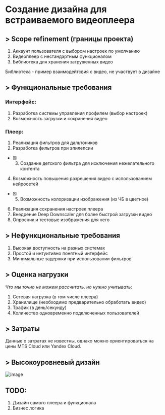 # Создание дизайна для встраиваемого видеоплеера

## > Scope refinement (границы проекта)

1. Аккаунт пользователя с выбором настроек по умолчанию
2. Видеоплеер с нестандартным функционалом
3. Библиотека для хранения загруженных видео

Библиотека - пример взаимодейтсвия с видео, не участвует в дизайне

## > Функциональные требования
### Интерфейс:
1. Разработка системы управления профилем (выбор настроек)
2. Возможность загрузки и сохранения видео

### Плеер:
1. Реализация фильтров для дальтоников
2. Разработка фильтров при эпилепсии
- [x] 3. Создание детского фильтра для исключения нежелательного контента
4. Возможность повышения разрешения видео с использованием нейросетей
- [x] 5. Возможность колоризации изображения (из ЧБ в цветное)
6. Реализация сохранения настроек плеера
7. Внедрение Deep Downscaler для более быстрой загрузки видео
8. Опросник и тестовые изображения для него

## > Нефункциональные требования
1. Высокая доступность на разных системах
2. Простой и интуитивно понятный интерфейс
3. Минимальные задержки при использовании фильтров

## > Оценка нагрузки
*Что мы точно не можем рассчитать, но нужно учитывать*:
1. Сетевая нагрузка (в том числе плеера)
2. Хранилище (необходимо предварительно обработать видео)
3. Трафик (в день/секунду)
4. Количество одновременно подключенных пользователей

## > Затраты
Данные о затратах не известны, однако можно ориентироваться на цены MTS Cloud или Yandex Cloud.

## > Высокоуровневый дизайн
![image](https://user-images.githubusercontent.com/52196169/227632550-16419677-6dd8-4c93-8340-3869d99edf8e.png)

## TODO:
1. Дизайн самого плеера и функционала
2. Бизнес логика
